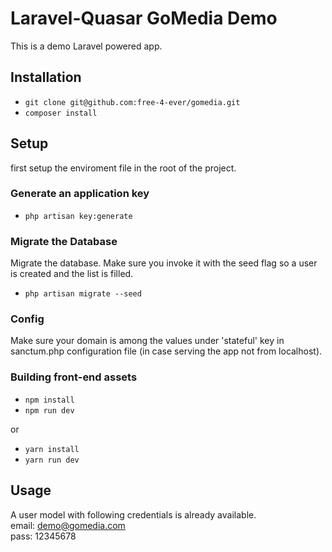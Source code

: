 
# Laravel-Quasar GoMedia Demo

This is a demo Laravel powered app.

## Installation

* `git clone git@github.com:free-4-ever/gomedia.git`
* `composer install`

## Setup

first setup the enviroment file in the root of the project.

### Generate an application key

* `php artisan key:generate`

### Migrate the Database

Migrate the database. Make sure you invoke it with the seed flag so a user is created and the list is filled.

* `php artisan migrate --seed`

### Config

Make sure your domain is among the values under 'stateful' key in sanctum.php configuration file (in case serving the app not from localhost).

### Building front-end assets

* `npm install`
* `npm run dev`

or

* `yarn install`
* `yarn run dev`

## Usage

A user model with following credentials is already available.  
email: demo@gomedia.com  
pass: 12345678
